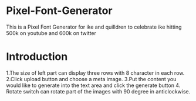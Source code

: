 # Pixel-Font-Generator
This is a Pixel Font Generator for ike and quilldren to celebrate ike hitting 500k on youtube and 600k on twitter

# Introduction
1.The size of left part can display three rows with 8 character in each row.<br>
2.Click upload button and choose a meta image.
3.Put the content you would like to generate into the text area and click the generate button
4. Rotate switch can rotate part of the images with 90 degree in anticlockwise.
